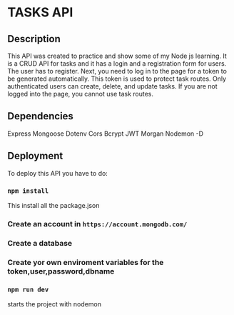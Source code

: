# TASKS API

## Description
This API was created to practice and show some of my Node js learning. It is a CRUD API for tasks and it has a login and a registration form for users. 
The user has to register. Next, you need to log in to the page for a token to be generated automatically. This token is used to protect task routes.
Only authenticated users can create, delete, and update tasks. If you are not logged into the page, you cannot use task routes.

## Dependencies
Express
Mongoose
Dotenv
Cors
Bcrypt
JWT
Morgan
Nodemon -D

## Deployment
To deploy this API you have to do:
### `npm install`
This install all the package.json
### Create an account in `https://account.mongodb.com/`
### Create a database
### Create yor own enviroment variables for the token,user,password,dbname
### `npm run dev`
starts the project with nodemon



